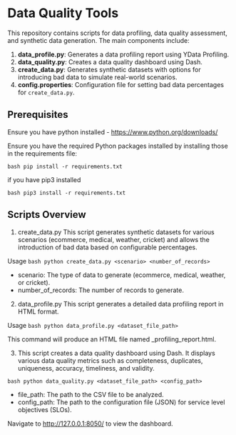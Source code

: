 # Data Quality Tools

This repository contains scripts for data profiling, data quality assessment, and synthetic data generation. The main components include:

1. **data_profile.py**: Generates a data profiling report using YData Profiling.
2. **data_quality.py**: Creates a data quality dashboard using Dash.
3. **create_data.py**: Generates synthetic datasets with options for introducing bad data to simulate real-world scenarios.
4. **config.properties**: Configuration file for setting bad data percentages for `create_data.py`.

## Prerequisites
Ensure you have python installed - https://www.python.org/downloads/


Ensure you have the required Python packages installed by installing those in the requirements file:

```bash pip install -r requirements.txt```

if you have pip3 installed

```bash pip3 install -r requirements.txt```

## Scripts Overview

1. create_data.py
This script generates synthetic datasets for various scenarios (ecommerce, medical, weather, cricket) and allows the introduction of bad data based on configurable percentages.

Usage
```bash python create_data.py <scenario> <number_of_records>```

- scenario: The type of data to generate (ecommerce, medical, weather, or cricket).
- number_of_records: The number of records to generate.

2. data_profile.py
This script generates a detailed data profiling report in HTML format.

Usage
```bash python data_profile.py <dataset_file_path>```

This command will produce an HTML file named <dataset>_profiling_report.html.


3. This script creates a data quality dashboard using Dash. It displays various data quality metrics such as completeness, duplicates, uniqueness, accuracy, timeliness, and validity.

```bash python data_quality.py <dataset_file_path> <config_path>```

- file_path: The path to the CSV file to be analyzed.
- config_path: The path to the configuration file (JSON) for service level objectives (SLOs).

Navigate to http://127.0.0.1:8050/ to view the dashboard.
